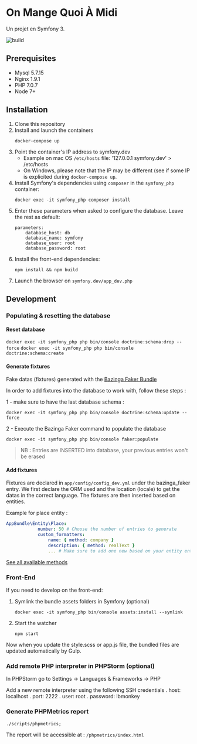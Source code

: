 # On Mange Quoi À Midi

Un projet en Symfony 3.

<img src="https://travis-ci.org/ecvdbdx1617/OnMangeQuoiAMidi.svg?branch=master" alt="build">

## Prerequisites
    
- Mysql 5.7.15
- Nginx 1.9.1
- PHP 7.0.7
- Node 7+

## Installation
    
1. Clone this repository
1. Install and launch the containers
    ```
    docker-compose up
    ```
1. Point the container's IP address to symfony.dev
    * Example on mac OS `/etc/hosts` file: '127.0.0.1 symfony.dev' > /etc/hosts
    * On Windows, please note that the IP may be different (see if some IP is explicited during `docker-compose up`.
1. Install Symfony's dependencies using `composer` in the `symfony_php` container:
    ```
    docker exec -it symfony_php composer install
    ```
1. Enter these parameters when asked to configure the database. Leave the rest as default:
    ```
    parameters:
        database_host: db
        database_name: symfony
        database_user: root
        database_password: root
    ```
1. Install the front-end dependencies:
    ```
    npm install && npm build
    ```
1. Launch the browser on `symfony.dev/app_dev.php`
    
## Development

### Populating & resetting the database

#### Reset database

`docker exec -it symfony_php php bin/console doctrine:schema:drop --force`
`docker exec -it symfony_php php bin/console doctrine:schema:create`

#### Generate fixtures

Fake datas (fixtures) generated with the [Bazinga Faker Bundle](https://github.com/willdurand/BazingaFakerBundle/)

In order to add fixtures into the database to work with, follow these steps :

1 - make sure to have the last database schema :

`docker exec -it symfony_php php bin/console doctrine:schema:update --force`

2 - Execute the Bazinga Faker command to populate the database

`docker exec -it symfony_php php bin/console faker:populate`

> NB : Entries are INSERTED into database, your previous entries won't be erased

#### Add fixtures

Fixtures are declared in `app/config/config_dev.yml` under the bazinga_faker entry.
We first declare the ORM used and the location (locale) to get the datas in the correct language.
The fixtures are then inserted based on entities.

Example for place entity :

``` yml
AppBundle\Entity\Place:
            number: 50 # Choose the number of entries to generate
            custom_formatters:
                name: { method: company }
                description: { method: realText }
                ... # Make sure to add one new based on your entity entry
``` 

[See all available methods](https://github.com/fzaninotto/Faker#formatters)

### Front-End
    
If you need to develop on the front-end:

1. Symlink the bundle assets folders in Symfony (optional)
    ```
    docker exec -it symfony_php bin/console assets:install --symlink
    ```
1. Start the watcher
    ```
    npm start
    ```
    
Now when you update the style.scss or app.js file, the bundled files are updated automatically by Gulp.


### Add remote PHP interpreter in PHPStorm (optional)

In PHPStorm go to Settings ->  Languages & Frameworks -> PHP

Add a new remote interpreter using the following SSH credentials
    . host: localhost
    . port: 2222
    . user: root
    . password: lbmonkey

### Generate PHPMetrics report

```
./scripts/phpmetrics;
```

The report will be accessible at : `/phpmetrics/index.html`
